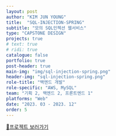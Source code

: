 ```yaml
---
layout: post
author: "KIM JUN YOUNG"
title:  "SQL-INJECTION-SPRING"
subtitle: "모의 SQL인젝션 웹서비스"
type: "CAPSTONE DESIGN"
projects: true
# text: true
# ridi: true
catalogue: false
portfolio: true
post-header: true
main-img: "img/sql-injection-spring.png"
header-img: "sql-injection-spring.png"
role-title: "백엔드 개발"
role-specific: "AWS, MySQL"
team: "기획 2, 백엔드 2, 프론트엔드 1"
platforms: "Web"
date: "2023. 03 - 2023. 12"
order: 5
---
```

[👀프로젝트 보러가기](https://github.com/k1mjunyoung/sql-injection-spring)